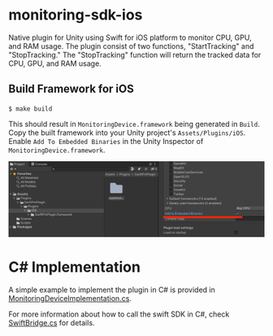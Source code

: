 # monitoring-sdk-ios

Native plugin for Unity using Swift for iOS platform to monitor CPU, GPU, and RAM usage. The plugin consist of two functions, "StartTracking" and "StopTracking." The "StopTracking" function will return the tracked data for CPU, GPU, and RAM usage.

## Build Framework for iOS

```
$ make build
```

This should result in `MonitoringDevice.framework` being generated in `Build`.  
Copy the built framework into your Unity project's `Assets/Plugins/iOS`.  
Enable `Add To Embedded Binaries` in the Unity Inspector of `MonitoringDevice.framework`.

![unity_inspector_embed](docs/img/unity_inspector_embed.png)

# C# Implementation

A simple example to implement the plugin in C# is provided in [MonitoringDeviceImplementation.cs](UnityExample/Assets/Scripts/MonitoringDeviceImplementation.cs).

For more information about how to call the swift SDK in C#, check [SwiftBridge.cs](UnityExample/Assets/monitoring-sdk-ios/scripts/SwiftBridge.cs) for details.

